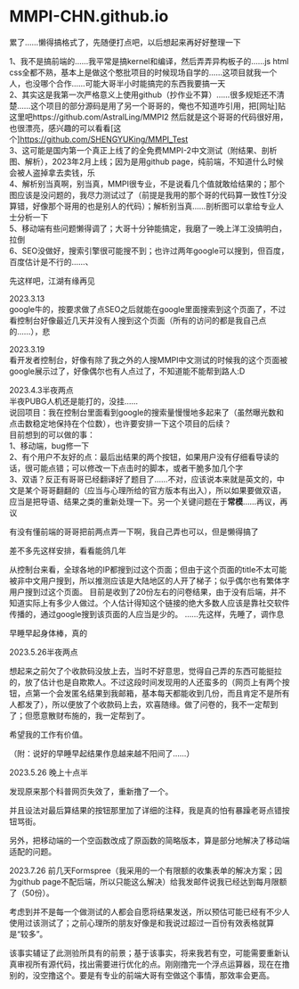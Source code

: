 # MMPI-CHN.github.io

累了……懒得搞格式了，先随便打点吧，以后想起来再好好整理一下

1、我不是搞前端的……我平常是搞kernel和编译，然后弄弄异构板子的……js html css全都不熟，基本上是做这个憨批项目的时候现场自学的……这项目就我一个人，也没哪个合作……可能大哥半小时能搞完的东西我要搞一天  
2、其实这是我第一次严格意义上使用github（抄作业不算）……很多规矩还不清楚……这个项目的部分源码是用了另一个哥哥的，俺也不知道咋引用，把[网址]贴这里吧https://github.com/AstralLing/MMPI2  然后就是这个哥哥的代码很好用，也很漂亮，感兴趣的可以看看[这个]https://github.com/SHENGYUKing/MMPI_Test  
3、这可能是国内第一个真正上线了的全免费MMPI-2中文测试（附结果、剖析图、解析），2023年2月上线；因为是用github page，纯前端，不知道什么时候会被人盗掉拿去卖钱，乐  
4、解析别当真啊，别当真，MMPI很专业，不是说看几个值就敢给结果的；那个图应该是没问题的，我尽力测试过了（前提是我用的那个哥的代码算一致性T分没算错，好像那个哥用的也是别人的代码）；解析别当真……剖析图可以拿给专业人士分析一下  
5、移动端有些问题懒得调了；大哥十分钟能搞定，我磨了一晚上洋工没搞明白，拉倒  
6、SEO没做好，搜索引擎很可能搜不到；也许过两年google可以搜到，但百度，百度估计是不行的……、  

先这样吧，江湖有缘再见  

2023.3.13  
google牛的，按要求做了点SEO之后就能在google里面搜索到这个页面了，不过看控制台好像最近几天并没有人搜到这个页面（所有的访问的都是我自己点的……），悲

2023.3.19  
看开发者控制台，好像有除了我之外的人搜MMPI中文测试的时候我的这个页面被google展示过了，好像偶尔也有人点过了，不知道能不能帮到路人:D


2023.4.3半夜两点    
  半夜PUBG人机还是能打的，没挂……    
    说回项目：我在控制台里面看到google的搜索量慢慢地多起来了（虽然曝光数和点击数稳定地保持在个位数），也许要安排一下这个项目的后续？  
    目前想到的可以做的事：  
    1、移动端，bug修一下  
    2、有个用户不友好的点：最后出结果的两个按钮，如果用户没有仔细看导读的话，很可能点错；可以修改一下点击时的脚本，或者干脆多加几个字  
    3、双语？反正有哥哥已经翻译好了题目了……不对，应该说本来就是英文的，中文是某个哥哥翻翻的（应当与心理所给的官方版本有出入），所以如果要做双语，应当是把导语、结果之类的重新处理一下。另一个关键问题在于**常模**……再议，再议  

  有没有懂前端的哥哥把前两点弄一下啊，我自己弄也可以，但是懒得搞了

  差不多先这样安排，看看能鸽几年

  从控制台来看，全球各地的IP都搜到过这个页面；但由于这个页面的title不太可能被非中文用户搜到，所以推测应该是大陆地区的人开了梯子；似乎偶尔也有繁体字用户搜到过这个页面。
  目前是收到了20份左右的问卷结果，由于没有后端，并不知道实际上有多少人做过。个人估计得知这个链接的绝大多数人应该是靠社交软件传播的，通过google搜到该页面的人应当是少的。
  ……先这样，先睡了，调作息  

  早睡早起身体棒，真的  



2023.5.26半夜两点

想起来之前欠了个收款码没放上去，当时不好意思，觉得自己弄的东西可能挺拉的，放了估计也是自欺欺人。不过这段时间发现用的人还蛮多的（网页上有两个按钮，点第一个会发匿名结果到我邮箱，基本每天都能收到几份，而且肯定不是所有人都发了），所以便放了个收款码上去，欢喜随缘。做了问卷的，我不一定帮到了；但愿意散财布施的，我一定帮到了。

希望我的工作有价值。

（附：说好的早睡早起结果作息越来越不阳间了……）


2023.5.26 晚上十点半

发现原来那个科普网页失效了，重新撸了一个。

并且设法对最后算结果的按钮那里加了详细的注释，我是真的怕有暴躁老哥点错按钮骂街。

另外，把移动端的一个空函数改成了原函数的简略版本，算是部分地解决了移动端适配的问题。


2023.7.26
前几天Formspree（我采用的一个有限额的收集表单的解决方案；因为github page不配后端，所以只能这么解决）给我发邮件说我已经达到每月限额了（50份）。

考虑到并不是每一个做测试的人都会自愿将结果发送，所以预估可能已经有不少人使用过该测试了；之前心理所的朋友好像是和我说过超过一百份有效表格就算是“较多”。

该事实辅证了此测验所具有的前景；基于该事实，将来我若有空，可能需要重新认真审视所有源代码，找出需要进行优化的点。刚刚撸完一个浮点运算器，现在在撸别的，没空撸这个。要是有专业的前端大哥有空做这个事情，那效率会更高。
